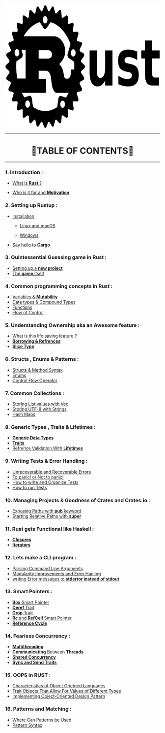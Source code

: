 <p align="center">
 <img src="logo.png" height= 400 width = 600 />
</p>

<hr>

<h1 align="center">🦀TABLE OF CONTENTS🦀</h1>

<hr>

### 1. Introduction :

- [What is **Rust** ?](1.Introduction/Who_and_what.md)

- [Who is it for and **Motivation**](1.Introduction/Motivation.md)

### 2. Setting up Rustup :

- [Installation](2.setting_up/introduction.org)
  
  - [Linux and macOS](2.setting_up/linux_macos.org)
  
  - [Windows](2.setting_up/windows.org)

- [Say hello to **Cargo**](2.setting_up/cargo.org) 

### 3. Quintessential Guessing game in Rust :

- [Setting up a **new project**](3.Quintessential_Guessing_game_in_Rust/setting_up_project.md)
- [The **game** itself](3.Quintessential_Guessing_game_in_Rust/game.md)

### 4.  Common programming concepts in Rust :

- [Variables & **Mutability**](4.Common_programming_concepts_in_Rust/variables_and_mutability.md)
- [Data types & Compound Types](4.Common_programming_concepts_in_Rust/data_types_and_compound_types.org)
- [Functions](4.Common_programming_concepts_in_Rust/functions.org)
- [Flow of Control](4.Common_programming_concepts_in_Rust/flow_of_control.org)

### 5. Understanding **Ownership** aka an Awesome feature :

- [What is this life saving feature ?](5.Understanding_ownership/introduction.org)
- [**Borrowing & Refrences**](5.Understanding_ownership/ref_and_borrowing.org)
- [**Slice Type**](5.Understanding_ownership/slice.org)

### 6. Structs , Enums & Patterns :

- [Structs & Method Syntax](6.Structs_enums_and_patterns/Struct_and_Method.org)
- [Enums](6.Structs_enums_and_patterns/enum.org)
- [Control Flow Operator](6.Structs_enums_and_patterns/control_flow_operator.org)

### 7. Common Collections :

- [Storing List values with Vec](7.Common_collections/vecs.org)
- [Storing UTF-8 with Strings](7.Common_collections/utf8_string.org)
- [Hash Maps](7.Common_collections/hash.org)

### 8. Generic Types , Traits & Lifetimes :

- [**Generic Data Types**](8.Generic_traits_and_lifetimes/generic.org)
- [**Traits**](8.Generic_traits_and_lifetimes/traits.org)
- [Refrence Validation With **Lifetimes**](8.Generic_traits_and_lifetimes/lifetimes.org)

### 9. Writing **Tests** &  **Error Handling** :

- [Unrecoverable and Recoverable Errors](9.Writing_tests_and_error_handling/error_types.md)
- [To panic! or Not to panic!](9.Writing_tests_and_error_handling/error_types.md)
- [How to write and Organize Tests](9.Writing_tests_and_error_handling/panic!_or_Not_panic!.md)
- [How to run Tests](9.Writing_tests_and_error_handling/panic!_or_Not_panic!.md)

### 10. Managing Projects & Goodness of Crates and Crates.io :

  - [Exposing Paths with **pub** keyword](10.crates/define_files.md)
  - [Starting Relative Paths with **super**](10.crates/packages.md)


### 11. Rust gets Functional like Haskell :

- [**Closures**](11.Rust_like_haskell/closures.org)
- [**Iterators**](11.Rust_like_haskell/Iterators.org)

### 12. Lets make a CLI program :

- [Parsing Command Line Arguments](Making_a_CLI_Program/accepting_args.md)
- [Modularity Improvements and Error Hanling](Making_a_CLI_Program/read_arg.md)
- [writing Error messages to **stderror instead of stdout**](Making_a_CLI_Program/saving_in_vars.md)

### 13. Smart Pointers :

- [**Box** Smart Pointer](13.Smart_Pointers/box<T>.md)
- [**Deref** Trait](13.Smart_Pointers/deref_trait.md)
- [**Drop** Trait](13.Smart_Pointers/drop_trait.md)
- [**Rc** and **RefCell** Smart Pointer](13.Smart_Pointers/Rc<T>.md)
- [**Reference Cycle**](13.Smart_Pointers/Introduction.md)


### 14. Fearless Concurrency : 

- [**Multithreading**](14.fearless/multithreading.org)
- [**Communicating** Between **Threads**](14.fearless/comm_with_threads.org)
- [**Shared Concurrency**](14.fearless/shared.org)
- [**Sync and Send Traits**](14.fearless/sync_send.org)


### 15. OOPS in RUST :

- [Characteristics of Object Orietned Languages](15.OOPS/chars.md)
- [Trait Objects That Allow For Values of Different Types](15.OOPS/hide_impl_details.md)
- [Implementing Object-Oriented Design Pattern](15.OOPS/objects.md)

### 16. Patterns and Matching :

- [Where Can Patterns be Used](16.pattern/pattern1.org)
- [Pattern Syntax](16.pattern/pattern2.org)


